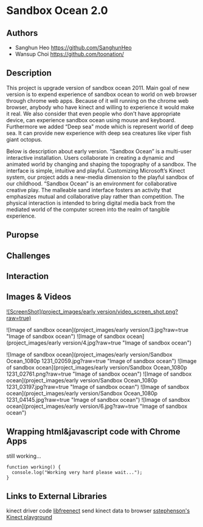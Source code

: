 # Sandbox Ocean 2.0

## Authors
- Sanghun Heo  https://github.com/SanghunHeo
- Wansup Choi  https://github.com/toonation/

## Description
This project is upgrade version of sandbox ocean 2011. Main goal of new version is to expend experience of sandbox ocean to world on web browser through chrome web apps. Because of it will running on the chrome web browser, anybody who have kinect and willing to experience it would make it real. We also consider that even people who don't have appropriate device, can experience sandbox ocean using mouse and keyboard. Furthermore we added “Deep sea" mode which is represent world of deep sea. It can provide new experience with deep sea creatures like viper fish giant octopus.

Below is description about early version. “Sandbox Ocean” is a multi-user interactive installation. Users collaborate in creating a dynamic and animated world by changing and shaping the topography of a sandbox. The interface is simple, intuitive and playful. Customizing Microsoft’s Kinect system, our project adds a new-media dimension to the playful sandbox of our childhood. “Sandbox Ocean” is an environment for collaborative creative play. The malleable sand interface fosters an activity that emphasizes mutual and collaborative play rather than competition. The physical interaction is intended to bring digital media back from the mediated world of the computer screen into the realm of tangible experience.

## Puropse
## Challenges
## Interaction


## Images & Videos

[![ScreenShot](project_images/early version/video_screen_shot.png?raw=true)](http://vimeo.com/34409128)

![Image of sandbox ocean](project_images/early version/3.jpg?raw=true "Image of sandbox ocean")
![Image of sandbox ocean](project_images/early version/4.jpg?raw=true "Image of sandbox ocean")

![Image of sandbox ocean](project_images/early version/Sandbox Ocean_1080p 1231_02059.jpg?raw=true "Image of sandbox ocean")
![Image of sandbox ocean](project_images/early version/Sandbox Ocean_1080p 1231_02761.png?raw=true "Image of sandbox ocean")
![Image of sandbox ocean](project_images/early version/Sandbox Ocean_1080p 1231_03197.jpg?raw=true "Image of sandbox ocean")
![Image of sandbox ocean](project_images/early version/Sandbox Ocean_1080p 1231_04145.jpg?raw=true "Image of sandbox ocean")
![Image of sandbox ocean](project_images/early version/6.jpg?raw=true "Image of sandbox ocean")

## Wrapping html&javascript code with Chrome Apps
still working...
```
function working() {
  console.log("Working very hard please wait...");
}
```

## Links to External Libraries
  kinect driver code
[libfreenect](https://github.com/OpenKinect/libfreenect "libfreenect github")
  send kinect data to browser
[sstephenson's Kinect playground](https://github.com/sstephenson/kinect "sstephenson's Kinect playground github")  
